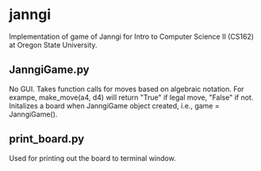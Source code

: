# janngi
Implementation of game of Janngi for Intro to Computer Science II (CS162) at Oregon State University.

## JanngiGame.py
No GUI. Takes function calls for moves based on algebraic notation.
For exampe, make_move(a4, d4) will return "True" if legal move, "False" if not.
Initalizes a board when JanngiGame object created, i.e., game = JanngiGame().

## print_board.py
Used for printing out the board to terminal window.
